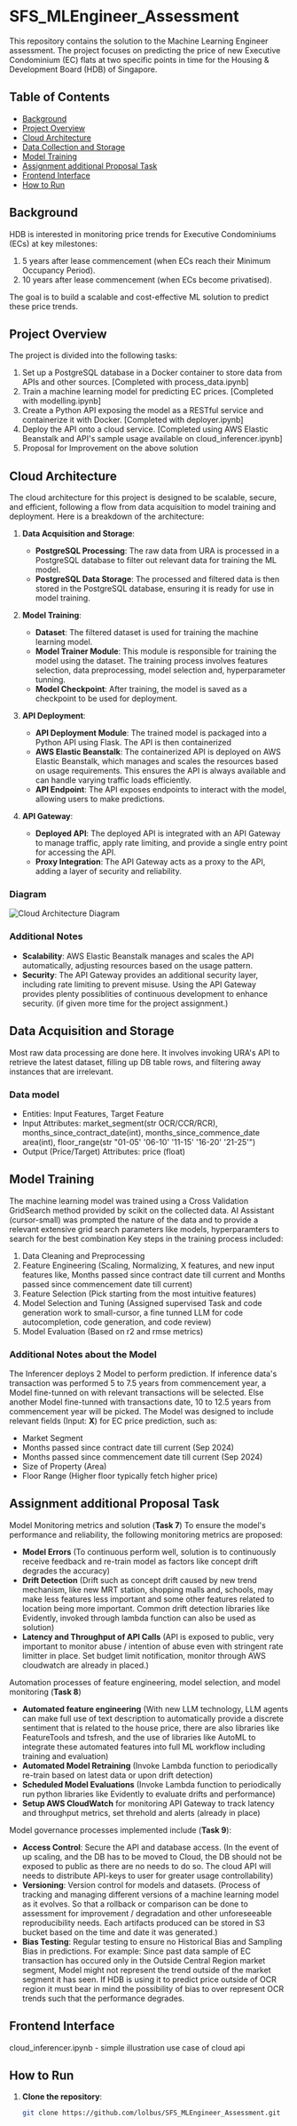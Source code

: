 # SFS_MLEngineer_Assessment

This repository contains the solution to the Machine Learning Engineer assessment. The project focuses on predicting the price of new Executive Condominium (EC) flats at two specific points in time for the Housing & Development Board (HDB) of Singapore.

## Table of Contents
- [Background](#background)
- [Project Overview](#project-overview)
- [Cloud Architecture](#architecture)
- [Data Collection and Storage](#data-collection-and-storage)
- [Model Training](#model-training)
- [Assignment additional Proposal Task](#additional-task)
- [Frontend Interface](#frontend-interface)
- [How to Run](#how-to-run)

## Background
HDB is interested in monitoring price trends for Executive Condominiums (ECs) at key milestones:
1. 5 years after lease commencement (when ECs reach their Minimum Occupancy Period).
2. 10 years after lease commencement (when ECs become privatised).

The goal is to build a scalable and cost-effective ML solution to predict these price trends.

## Project Overview
The project is divided into the following tasks:
1. Set up a PostgreSQL database in a Docker container to store data from APIs and other sources. [Completed with process_data.ipynb]
2. Train a machine learning model for predicting EC prices. [Completed with modelling.ipynb]
3. Create a Python API exposing the model as a RESTful service and containerize it with Docker. [Completed with deployer.ipynb]
4. Deploy the API onto a cloud service. [Completed using AWS Elastic Beanstalk and API's sample usage available on cloud_inferencer.ipynb]
5. Proposal for Improvement on the above solution

## Cloud Architecture
The cloud architecture for this project is designed to be scalable, secure, and efficient, following a flow from data acquisition to model training and deployment. Here is a breakdown of the architecture:

1. **Data Acquisition and Storage**:
   - **PostgreSQL Processing**: The raw data from URA is processed in a PostgreSQL database to filter out relevant data for training the ML model.
   - **PostgreSQL Data Storage**: The processed and filtered data is then stored in the PostgreSQL database, ensuring it is ready for use in model training.

2. **Model Training**:
   - **Dataset**: The filtered dataset is used for training the machine learning model.
   - **Model Trainer Module**: This module is responsible for training the model using the dataset. The training process involves features selection, data preprocessing, model selection and, hyperparameter tunning.
   - **Model Checkpoint**: After training, the model is saved as a checkpoint to be used for deployment.

3. **API Deployment**:
   - **API Deployment Module**: The trained model is packaged into a Python API using Flask. The API is then containerized
   - **AWS Elastic Beanstalk**: The containerized API is deployed on AWS Elastic Beanstalk, which manages and scales the resources based on usage requirements. This ensures the API is always available and can handle varying traffic loads efficiently.
   - **API Endpoint**: The API exposes endpoints to interact with the model, allowing users to make predictions.

4. **API Gateway**:
   - **Deployed API**: The deployed API is integrated with an API Gateway to manage traffic, apply rate limiting, and provide a single entry point for accessing the API.
   - **Proxy Integration**: The API Gateway acts as a proxy to the API, adding a layer of security and reliability.

### Diagram
![Cloud Architecture Diagram](cloud_architecture_diagram.png)

### Additional Notes
- **Scalability**: AWS Elastic Beanstalk manages and scales the API automatically, adjusting resources based on the usage pattern.
- **Security**: The API Gateway provides an additional security layer, including rate limiting to prevent misuse. Using the API Gateway provides plenty possiblities of continuous development to enhance security. (if given more time for the project assignment.)

## Data Acquisition and Storage
Most raw data processing are done here. It involves invoking URA's API to retrieve the latest dataset, filling up DB table rows, and filtering away instances that are irrelevant.

### Data model 
- Entities: Input Features, Target Feature
- Input Attributes: market_segment(str OCR/CCR/RCR), months_since_contract_date(int),	months_since_commence_date	area(int),	floor_range(str "01-05' '06-10' '11-15' '16-20' '21-25'")
- Output (Price/Target) Attributes: price (float)

## Model Training
The machine learning model was trained using a Cross Validation GridSearch method provided by scikit on the collected data. AI Assistant (cursor-small) was prompted the nature of the data and to provide a relevant extensive grid search parameters like models, hyperparamters to search for the best combination
Key steps in the training process included:
1. Data Cleaning and Preprocessing
2. Feature Engineering (Scaling, Normalizing, X features, and new input features like, Months passed since contract date till current and Months passed since commencement date till current)
3. Feature Selection (Pick starting from the most intuitive features)
3. Model Selection and Tuning (Assigned supervised Task and code generation work to small-cursor, a fine tunned LLM for code autocompletion, code generation, and code review)
4. Model Evaluation (Based on r2 and rmse metrics)

### Additional Notes about the Model
The Inferencer deploys 2 Model to perform prediction.
If inference data's transaction was performed 5 to 7.5 years from commencement year, 
a Model fine-tunned on with relevant transactions will be selected.
Else another Model fine-tunned with transactions date, 10 to 12.5 years from commencement year will be picked.
The Model was designed to include relevant fields (Input: **X**) for EC price prediction, such as:
- Market Segment
- Months passed since contract date till current (Sep 2024)
- Months passed since commencement date till current (Sep 2024)
- Size of Property (Area)
- Floor Range  (Higher floor typically fetch higher price)


## Assignment additional Proposal Task 
Model Monitoring metrics and solution (**Task 7**)
To ensure the model's performance and reliability, the following monitoring metrics are proposed:
- **Model Errors** (To continuous perform well, solution is to continuously receive feedback and re-train model as factors like concept drift degrades the accuracy)
- **Drift Detection** (Drift such as concept drift caused by new trend mechanism, like new MRT station, shopping malls and, schools, 
may make less features less important and some other features related to location being more important. Common drift detection libraries like Evidently, invoked through lambda function can also be used as solution)
- **Latency and Throughput of API Calls** (API is exposed to public, very important to monitor abuse / intention of abuse even with stringent rate limitter in place. Set budget limit notification, monitor through AWS cloudwatch are already in placed.)

Automation processes of feature engineering, model selection, and model monitoring (**Task 8**)
- **Automated feature engineering** (With new LLM technology, LLM agents can make full use of text description to automatically provide a discrete sentiment that is related to the house price, 
there are also libraries like FeatureTools and tsfresh, and the use of libraries like AutoML to integrate these automated features into full ML workflow including training and evaluation)
- **Automated Model Retraining** (Invoke Lambda function to periodically re-train based on latest data or upon drift detection)
- **Scheduled Model Evaluations** (Invoke Lambda function to periodically run python libraries like Evidently to evaluate drifts and performance)
- **Setup AWS CloudWatch** for monitoring API Gateway to track latency and throughput metrics, set threhold and alerts (already in place)


Model governance processes implemented include (**Task 9**):
- **Access Control**: Secure the API and database access. (In the event of up scaling, and the DB has to be moved to Cloud, 
the DB should not be exposed to public as there are no needs to do so. The cloud API will needs to distribute API-keys to user for greater usage controllability)
- **Versioning**: Version control for models and datasets. (Process of tracking and managing different versions of a machine learning model as it evolves. 
So that a rollback or comparison can be done to assessment for improvement / degradation and other unforeseeable reproducibility needs. 
Each artifacts produced can be stored in S3 bucket based on the time and date it was generated.)
- **Bias Testing**: Regular testing to ensure no Historical Bias and Sampling Bias in predictions. 
For example: Since past data sample of EC transaction has occured only in the Outside Central Region market segment, 
Model might not represent the trend outside of the market segment it has seen. 
If HDB is using it to predict price outside of OCR region it must bear in mind the possibility of bias to over represent OCR trends such that the performance degrades.


## Frontend Interface
cloud_inferencer.ipynb - simple illustration use case of cloud api


## How to Run
1. **Clone the repository**:
   ```bash
   git clone https://github.com/lolbus/SFS_MLEngineer_Assessment.git
